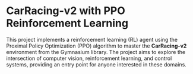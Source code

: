 # CarRacing-v2 with PPO Reinforcement Learning

This project implements a reinforcement learning (RL) agent using the Proximal Policy Optimization (PPO) algorithm to master the **CarRacing-v2** environment from the Gymnasium library. The project aims to explore the intersection of computer vision, reinforcement learning, and control systems, providing an entry point for anyone interested in these domains.
